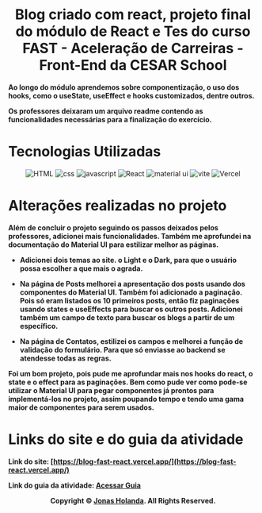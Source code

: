 <div align="center">

# Blog criado com react, projeto final do módulo de React e Tes do curso FAST - Aceleração de Carreiras - Front-End da CESAR School

</div>


**Ao longo do módulo aprendemos sobre componentização, o uso dos hooks, como o useState, useEffect e hooks customizados, dentre outros.** 


**Os professores deixaram um arquivo readme contendo as funcionalidades necessárias para a finalização do exercício.**


# Tecnologias Utilizadas

<div align="center">

![HTML](https://img.shields.io/badge/HTML5-E34F26?style=for-the-badge&logo=html5&logoColor=white) ![css](https://img.shields.io/badge/CSS3-1572B6?style=for-the-badge&logo=css3&logoColor=white) ![javascript](https://img.shields.io/badge/JavaScript-323330?style=for-the-badge&logo=javascript&logoColor=F7DF1E) ![React](https://img.shields.io/badge/React-20232A?style=for-the-badge&logo=react&logoColor=61DAFB) ![material ui](https://img.shields.io/badge/Material%20UI-007FFF?style=for-the-badge&logo=mui&logoColor=white) ![vite](https://img.shields.io/badge/Vite-B73BFE?style=for-the-badge&logo=vite&logoColor=FFD62E) ![Vercel](https://img.shields.io/badge/Vercel-000000?style=for-the-badge&logo=vercel&logoColor=white) 

</div>

# Alterações realizadas no projeto
**Além de concluir o projeto seguindo os passos deixados pelos professores, adicionei mais funcionalidades. Também me aprofundei na documentação do Material UI para estilizar melhor as páginas.**

- **Adicionei dois temas ao site. o Light e o Dark, para que o usuário possa escolher a que mais o agrada.**

- **Na página de Posts melhorei a apresentação dos posts usando dos componentes do Material UI. Também foi adicionado a paginação. Pois só eram listados os 10 primeiros posts, então fiz paginações usando states e useEffects para buscar os outros posts. Adicionei também um campo de texto para buscar os blogs a partir de um específico.**

- **Na página de Contatos, estilizei os campos e melhorei a função de validação do formulário. Para que só enviasse ao backend se atendesse todas as regras.**


**Foi um bom projeto, pois pude me aprofundar mais nos hooks do react, o state e o effect para as paginações. Bem como pude ver como pode-se utilizar o Material UI para pegar componentes já prontos para implementá-los no projeto, assim poupando tempo e tendo uma gama maior de componentes para serem usados.**

# Links do site e do guia da atividade

**Link do site: [https://blog-fast-react.vercel.app/](https://blog-fast-react.vercel.app/)**

**Link do guia da atividade: [Acessar Guia](./GUIA_DA_ATIVIDADE.md)**

<p align="center">
    <strong>Copyright © <a href="https://github.com/jonas-holanda" target="_blank">Jonas Holanda</a>. All Rights Reserved.</strong>
</p>